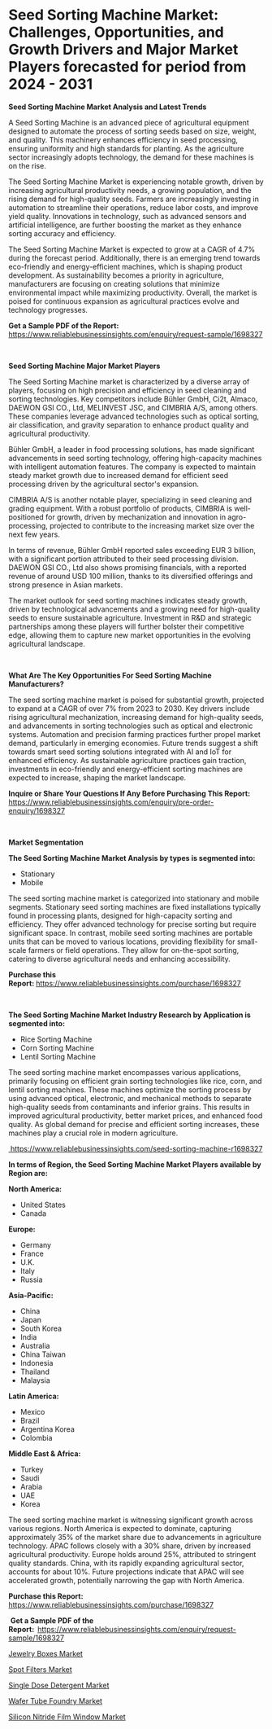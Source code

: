 <p><h1>Seed Sorting Machine Market: Challenges, Opportunities, and Growth Drivers and Major Market Players forecasted for period from 2024 - 2031</h1></p><p><strong>Seed Sorting Machine Market Analysis and Latest Trends</strong></p>
<p><p>A Seed Sorting Machine is an advanced piece of agricultural equipment designed to automate the process of sorting seeds based on size, weight, and quality. This machinery enhances efficiency in seed processing, ensuring uniformity and high standards for planting. As the agriculture sector increasingly adopts technology, the demand for these machines is on the rise.</p><p>The Seed Sorting Machine Market is experiencing notable growth, driven by increasing agricultural productivity needs, a growing population, and the rising demand for high-quality seeds. Farmers are increasingly investing in automation to streamline their operations, reduce labor costs, and improve yield quality. Innovations in technology, such as advanced sensors and artificial intelligence, are further boosting the market as they enhance sorting accuracy and efficiency.</p><p>The Seed Sorting Machine Market is expected to grow at a CAGR of 4.7% during the forecast period. Additionally, there is an emerging trend towards eco-friendly and energy-efficient machines, which is shaping product development. As sustainability becomes a priority in agriculture, manufacturers are focusing on creating solutions that minimize environmental impact while maximizing productivity. Overall, the market is poised for continuous expansion as agricultural practices evolve and technology progresses.</p></p>
<p><strong>Get a Sample PDF of the Report:&nbsp;</strong> <a href="https://www.reliablebusinessinsights.com/enquiry/request-sample/1698327?utm_campaign=1094&utm_medium=2&utm_source=Github&utm_content=ia&utm_term=04102024&utm_id=seed-sorting-machine">https://www.reliablebusinessinsights.com/enquiry/request-sample/1698327</a></p>
<p>&nbsp;</p>
<p><strong>Seed Sorting Machine Major Market Players</strong></p>
<p><p>The Seed Sorting Machine market is characterized by a diverse array of players, focusing on high precision and efficiency in seed cleaning and sorting technologies. Key competitors include Bühler GmbH, Ci2t, Almaco, DAEWON GSI CO., Ltd, MELINVEST JSC, and CIMBRIA A/S, among others. These companies leverage advanced technologies such as optical sorting, air classification, and gravity separation to enhance product quality and agricultural productivity.</p><p>Bühler GmbH, a leader in food processing solutions, has made significant advancements in seed sorting technology, offering high-capacity machines with intelligent automation features. The company is expected to maintain steady market growth due to increased demand for efficient seed processing driven by the agricultural sector's expansion.</p><p>CIMBRIA A/S is another notable player, specializing in seed cleaning and grading equipment. With a robust portfolio of products, CIMBRIA is well-positioned for growth, driven by mechanization and innovation in agro-processing, projected to contribute to the increasing market size over the next few years.</p><p>In terms of revenue, Bühler GmbH reported sales exceeding EUR 3 billion, with a significant portion attributed to their seed processing division. DAEWON GSI CO., Ltd also shows promising financials, with a reported revenue of around USD 100 million, thanks to its diversified offerings and strong presence in Asian markets.</p><p>The market outlook for seed sorting machines indicates steady growth, driven by technological advancements and a growing need for high-quality seeds to ensure sustainable agriculture. Investment in R&D and strategic partnerships among these players will further bolster their competitive edge, allowing them to capture new market opportunities in the evolving agricultural landscape.</p></p>
<p>&nbsp;</p>
<p><strong>What Are The Key Opportunities For Seed Sorting Machine Manufacturers?</strong></p>
<p><p>The seed sorting machine market is poised for substantial growth, projected to expand at a CAGR of over 7% from 2023 to 2030. Key drivers include rising agricultural mechanization, increasing demand for high-quality seeds, and advancements in sorting technologies such as optical and electronic systems. Automation and precision farming practices further propel market demand, particularly in emerging economies. Future trends suggest a shift towards smart seed sorting solutions integrated with AI and IoT for enhanced efficiency. As sustainable agriculture practices gain traction, investments in eco-friendly and energy-efficient sorting machines are expected to increase, shaping the market landscape.</p></p>
<p><strong>Inquire or Share Your Questions If Any Before Purchasing This Report:</strong> <a href="https://www.reliablebusinessinsights.com/enquiry/pre-order-enquiry/1698327?utm_campaign=1094&utm_medium=2&utm_source=Github&utm_content=ia&utm_term=04102024&utm_id=seed-sorting-machine">https://www.reliablebusinessinsights.com/enquiry/pre-order-enquiry/1698327</a></p>
<p>&nbsp;</p>
<p><strong>Market Segmentation</strong></p>
<p><strong>The Seed Sorting Machine Market Analysis by types is segmented into:</strong></p>
<p><ul><li>Stationary</li><li>Mobile</li></ul></p>
<p><p>The seed sorting machine market is categorized into stationary and mobile segments. Stationary seed sorting machines are fixed installations typically found in processing plants, designed for high-capacity sorting and efficiency. They offer advanced technology for precise sorting but require significant space. In contrast, mobile seed sorting machines are portable units that can be moved to various locations, providing flexibility for small-scale farmers or field operations. They allow for on-the-spot sorting, catering to diverse agricultural needs and enhancing accessibility.</p></p>
<p><strong>Purchase this Report:&nbsp;</strong><a href="https://www.reliablebusinessinsights.com/purchase/1698327?utm_campaign=1094&utm_medium=2&utm_source=Github&utm_content=ia&utm_term=04102024&utm_id=seed-sorting-machine">https://www.reliablebusinessinsights.com/purchase/1698327</a></p>
<p>&nbsp;</p>
<p><strong>The Seed Sorting Machine Market Industry Research by Application is segmented into:</strong></p>
<p><ul><li>Rice Sorting Machine</li><li>Corn Sorting Machine</li><li>Lentil Sorting Machine</li></ul></p>
<p><p>The seed sorting machine market encompasses various applications, primarily focusing on efficient grain sorting technologies like rice, corn, and lentil sorting machines. These machines optimize the sorting process by using advanced optical, electronic, and mechanical methods to separate high-quality seeds from contaminants and inferior grains. This results in improved agricultural productivity, better market prices, and enhanced food quality. As global demand for precise and efficient sorting increases, these machines play a crucial role in modern agriculture.</p></p>
<p><a href="https://www.reliablebusinessinsights.com/seed-sorting-machine-r1698327?utm_campaign=1094&utm_medium=2&utm_source=Github&utm_content=ia&utm_term=04102024&utm_id=seed-sorting-machine">&nbsp;https://www.reliablebusinessinsights.com/seed-sorting-machine-r1698327</a></p>
<p><strong>In terms of Region, the Seed Sorting Machine Market Players available by Region are:</strong></p>
<p>
    <p> <strong> North America: </strong>
        <ul>
            <li>United States</li>
            <li>Canada</li>
        </ul>
        </p> 
    <p> <strong> Europe: </strong>
        <ul>
            <li>Germany</li>
            <li>France</li>
            <li>U.K.</li>
            <li>Italy</li>
            <li>Russia</li>
        </ul>
        </p> 
    <p> <strong> Asia-Pacific: </strong>
        <ul>
            <li>China</li>
            <li>Japan</li>
            <li>South Korea</li>
            <li>India</li>
            <li>Australia</li>
            <li>China Taiwan</li>
            <li>Indonesia</li>
            <li>Thailand</li>
            <li>Malaysia</li>
        </ul>
        </p> 
    <p> <strong> Latin America: </strong>
        <ul>
            <li>Mexico</li>
            <li>Brazil</li>
            <li>Argentina Korea</li>
            <li>Colombia</li>
        </ul>
        </p> 
    <p> <strong> Middle East & Africa: </strong>
        <ul>
            <li>Turkey</li>
            <li>Saudi</li>
            <li>Arabia</li>
            <li>UAE</li>
            <li>Korea</li>
        </ul>
    </p>
    </p>
<p><p>The seed sorting machine market is witnessing significant growth across various regions. North America is expected to dominate, capturing approximately 35% of the market share due to advancements in agriculture technology. APAC follows closely with a 30% share, driven by increased agricultural productivity. Europe holds around 25%, attributed to stringent quality standards. China, with its rapidly expanding agricultural sector, accounts for about 10%. Future projections indicate that APAC will see accelerated growth, potentially narrowing the gap with North America.</p></p>
<p><strong>Purchase this Report: </strong><a href="https://www.reliablebusinessinsights.com/purchase/1698327?utm_campaign=1094&utm_medium=2&utm_source=Github&utm_content=ia&utm_term=04102024&utm_id=seed-sorting-machine">https://www.reliablebusinessinsights.com/purchase/1698327</a></p>
<p>&nbsp;<strong>Get a Sample PDF of the Report:&nbsp;&nbsp;</strong><a href="https://www.reliablebusinessinsights.com/enquiry/request-sample/1698327?utm_campaign=1094&utm_medium=2&utm_source=Github&utm_content=ia&utm_term=04102024&utm_id=seed-sorting-machine">https://www.reliablebusinessinsights.com/enquiry/request-sample/1698327</a></p>
<p><strong></strong></p>
<p><p><a href="https://www.linkedin.com/pulse/strategic-market-insights-global-jewelry-boxes-2024-2031-8n9kf?utm_campaign=1094&utm_medium=2&utm_source=Github&utm_content=ia&utm_term=04102024&utm_id=seed-sorting-machine">Jewelry Boxes Market</a></p><p><a href="https://github.com/SaraPrifti82/Market-Research-Report-List-1/blob/main/spot-filters-market.md?utm_campaign=1094&utm_medium=2&utm_source=Github&utm_content=ia&utm_term=04102024&utm_id=seed-sorting-machine">Spot Filters Market</a></p><p><a href="https://www.linkedin.com/pulse/global-single-dose-detergent-market-size-expected-experience-9petf?utm_campaign=1094&utm_medium=2&utm_source=Github&utm_content=ia&utm_term=04102024&utm_id=seed-sorting-machine">Single Dose Detergent Market</a></p><p><a href="https://issuu.com/reportprime-2/docs/wafer-tube-foundry-market-size-2030_820d9b9592557d?utm_campaign=1094&utm_medium=2&utm_source=Github&utm_content=ia&utm_term=04102024&utm_id=seed-sorting-machine">Wafer Tube Foundry Market</a></p><p><a href="https://issuu.com/reportprime-2/docs/silicon-nitride-film-window-market-_9a11c8f81c34ac?utm_campaign=1094&utm_medium=2&utm_source=Github&utm_content=ia&utm_term=04102024&utm_id=seed-sorting-machine">Silicon Nitride Film Window Market</a></p></p>